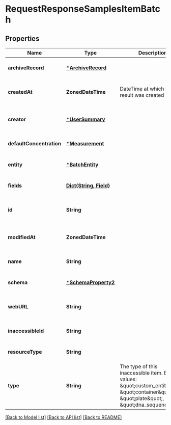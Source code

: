 # RequestResponseSamplesItemBatch


## Properties
Name | Type | Description | Notes
------------ | ------------- | ------------- | -------------
**archiveRecord** | [***ArchiveRecord**](ArchiveRecord.md) |  | [optional] [default to nothing]
**createdAt** | **ZonedDateTime** | DateTime at which the the result was created | [optional] [readonly] [default to nothing]
**creator** | [***UserSummary**](UserSummary.md) |  | [optional] [readonly] [default to nothing]
**defaultConcentration** | [***Measurement**](Measurement.md) |  | [optional] [default to nothing]
**entity** | [***BatchEntity**](BatchEntity.md) |  | [optional] [default to nothing]
**fields** | [**Dict{String, Field}**](Field.md) |  | [optional] [default to nothing]
**id** | **String** |  | [optional] [readonly] [default to nothing]
**modifiedAt** | **ZonedDateTime** |  | [optional] [readonly] [default to nothing]
**name** | **String** |  | [optional] [default to nothing]
**schema** | [***SchemaProperty2**](SchemaProperty2.md) |  | [optional] [default to nothing]
**webURL** | **String** |  | [optional] [readonly] [default to nothing]
**inaccessibleId** | **String** |  | [optional] [default to nothing]
**resourceType** | **String** |  | [optional] [default to nothing]
**type** | **String** | The type of this inaccessible item. Example values: \&quot;custom_entity\&quot;, \&quot;container\&quot;, \&quot;plate\&quot;, \&quot;dna_sequence\&quot;  | [optional] [default to nothing]


[[Back to Model list]](../README.md#models) [[Back to API list]](../README.md#api-endpoints) [[Back to README]](../README.md)


